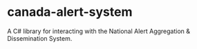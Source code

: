 canada-alert-system
===================

A C# library for interacting with the National Alert Aggregation &amp; Dissemination System.
